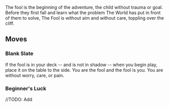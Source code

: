 The fool is the beginning of the adventure, the child without trauma or goal. Before they first fall and learn what the problem The World has put in front of them to solve, The Fool is without aim and without care, toppling over the cliff.


## Moves
### Blank Slate
If the fool is in your deck -- and is not in shadow -- when you begin play, place it on the table to the side. You are the fool and the fool is you. You are without worry, care, or pain.

### Beginner's Luck
//TODO: Add

